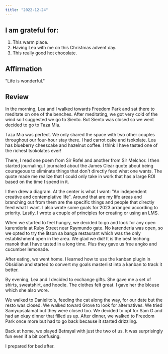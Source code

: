 ```yaml
---
title: "2022-12-24"
---
```

## I am grateful for:
1. This warm place.
2. Having Lea with me on this Christmas advent day.
3. This really good hot chocolate.

## Affirmation

"Life is wonderful."

## Review

In the morning, Lea and I walked towards Freedom Park and sat there to meditate on one of the benches. After meditating, we got very cold of the wind so I suggested we go to Siento. But Siento was closed so we went decided to go to Taza Mia.

Taza Mia was perfect. We only shared the space with two other couples throughout our four-hour stay there. I had carrot cake and tsokolate. Lea has blueberry cheescake and hazelnut coffee. I think I have tasted one of the richest tsokolates ever!

There, I read one poem from Sir Rofel and another from Sir Melchor. I then started journaling. I journaled about the James Clear quote about being courageous to eliminate things that don't directly feed what one wants. The quote made me realize that I could only take in work that has a large ROI based on the time I spend in it.

I then drew a diagram. At the center is what I want: "An independent creative and contemplative life". Around that are my life areas and branching out from them are the specific things and people that directly feed what I want. I also wrote some goals for 2023 arranged according to priority. Lastly, I wrote a couple of principles for creating or using an LMS.

When we started to feel hungry, we decided to go and look for any open karenderia at Ruby Street near Raymundo gate. No karenderia was open, so we opted to try the litson sa banga restaurant which was the only establishment open in the area. We glad we did! It is the best lechong manok that I have tasted in a long time. Plus they gave us free angko and cucumber lemonade.

After eating, we went home. I learned how to use the kanban plugin in Obsidian and started to convert my goals masterlist into a kanban to track it better.

By evening, Lea and I decided to exchange gifts. She gave me a set of shirts, sweatshirt, and hoodie. The clothes felt great. I gave her the blouse which she also wore.

We walked to Danielito's, feeding the cat along the way, for our date but the resto was closed. We walked toward Grove to look for alternatives. We tried Samyupsalamat but they were closed too. We decided to opt for Sam G and had an okay dinner that filled us up. After dinner, we walked to Freedom Park once more but had to go back because it started drizzling.

Back at home, we played Betrayal with just the two of us. It was surprisingly fun even if a bit confusing.

I prepared for bed after.
